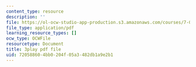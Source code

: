 ```yaml
---
content_type: resource
description: ''
file: https://ol-ocw-studio-app-production.s3.amazonaws.com/courses/7-016-introductory-biology-fall-2018/720588604bb0204f05a3482db1a9e2b1_7xJPSuSVmSk.pdf
file_type: application/pdf
learning_resource_types: []
ocw_type: OCWFile
resourcetype: Document
title: 3play pdf file
uid: 72058860-4bb0-204f-05a3-482db1a9e2b1
---
```

